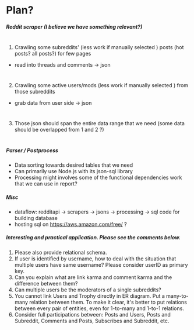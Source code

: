 # Plan?


##### Reddit scraper (I believe we have something relevant?)

#

1. Crawling some subreddits' (less work if manually selected ) posts (hot posts? all posts?) for few pages
  - read into threads and comments -> json
  #
2. Crawling some active users/mods  (less work if manually selected ) from those subreddits
  - grab data from user side -> json
  #
3. Those json should span the entire data range that we need (some data should be overlapped from 1 and 2 ?) 
#



##### Parser / Postprocess 
- Data sorting towards desired tables that we need
- Can primarily use Node.js with its json-sql library
- Processing might involves some of the functional dependencies work that we can use in report?


##### Misc
- dataflow: redditapi -> scrapers -> jsons -> processing  -> sql code for building database
- hosting sql on https://aws.amazon.com/free/ ?



##### Interesting and practical application. Please see the comments below.
1. Please also provide relational schema.
2. If user is identified by username, how to deal with the situation that multiple users have same username? Please consider userID as primary key.
3. Can you explain what are link karma and comment karma and the difference between them?
4. Can multiple users be the moderators of a single subreddits?
5. You cannot link Users and Trophy directly in ER diagram. Put a many-to-many relation between them. To make it clear, it's better to put relations between every pair of entities, even for 1-to-many and 1-to-1 relations.
6. Consider full participations between: Posts and Users, Posts and Subreddit, Comments and Posts, Subscribes and Subreddit, etc.
